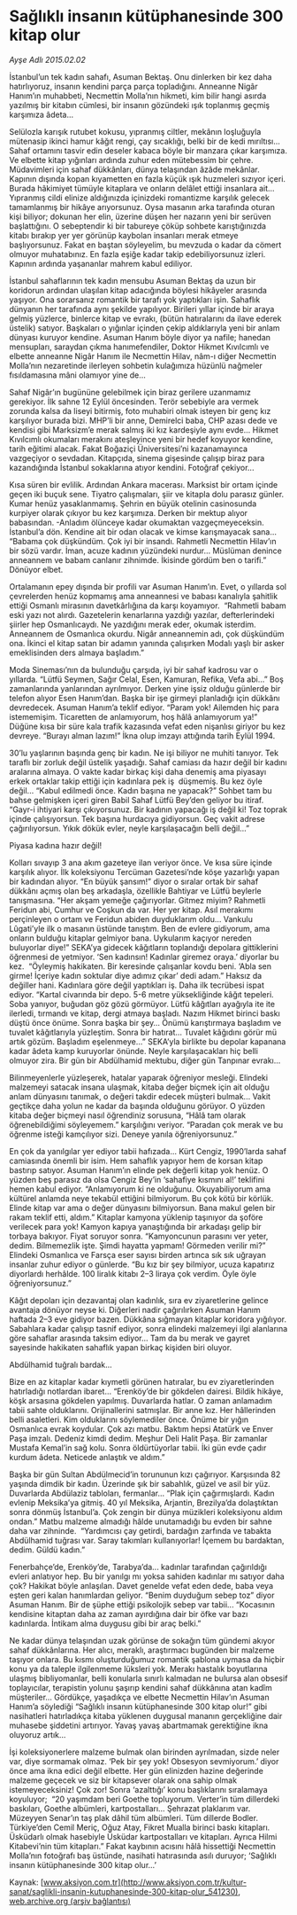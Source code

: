 # Sağlıklı insanın kütüphanesinde 300 kitap olur

*Ayşe Adlı 2015.02.02*

<div class="pNewsDetailMainContent" itemprop="articleBody">
 <p>
  İstanbul’un tek kadın sahafı, Asuman Bektaş. Onu dinlerken bir kez daha hatırlıyoruz, insanın kendini parça parça topladığını. Anneanne Nigâr Hanım’ın muhabbeti, Necmettin Molla’nın hikmeti, kim bilir hangi asırda yazılmış bir kitabın cümlesi, bir insanın gözündeki ışık toplanmış geçmiş karşımıza âdeta...
 </p>
 <p>
  Selülozla karışık rutubet kokusu, yıpranmış ciltler, mekânın loşluğuyla mütenasip ikinci hamur kâğıt rengi, çay sıcaklığı, belki bir de kedi mırıltısı... Sahaf ortamını tasvir edin deseler kabaca böyle bir manzara çıkar karşımıza. Ve elbette kitap yığınları ardında zuhur eden mütebessim bir çehre. Müdavimleri için sahaf dükkânları, dünya telaşından âzâde mekânlar. Kapının dışında kopan kıyametten en fazla küçük ışık huzmeleri sızıyor içeri. Burada hâkimiyet tümüyle kitaplara ve onların delâlet ettiği insanlara ait... Yıpranmış cildi elinize aldığınızda içinizdeki romantizme karşılık gelecek tamamlanmış bir hikâye arıyorsunuz. Oysa masanın arka tarafında oturan kişi biliyor; dokunan her elin, üzerine düşen her nazarın yeni bir serüven başlattığını. O sebeptendir ki bir tabureye çöküp sohbete karıştığınızda kitabı bırakıp yer yer görünüp kaybolan insanları merak etmeye başlıyorsunuz. Fakat en baştan söyleyelim, bu mevzuda o kadar da cömert olmuyor muhatabınız. En fazla eşiğe kadar takip edebiliyorsunuz izleri. Kapının ardında yaşananlar mahrem kabul ediliyor.
 </p>
 <p>
  İstanbul sahaflarının tek kadın mensubu Asuman Bektaş da uzun bir koridorun ardından ulaşılan kitap adacığında böylesi hikâyeler arasında yaşıyor. Ona sorarsanız romantik bir tarafı yok yaptıkları işin. Sahaflık dünyanın her tarafında aynı şekilde yapılıyor. Birileri yıllar içinde bir araya gelmiş yüzlerce, binlerce kitap ve evrakı, (bütün hatıralarını da ilave ederek üstelik) satıyor. Başkaları o yığınlar içinden çekip aldıklarıyla yeni bir anlam dünyası kuruyor kendine. Asuman Hanım böyle diyor ya nafile; hanedan mensupları, saraydan çıkma hanımefendiler, Doktor Hikmet Kıvılcımlı ve elbette anneanne Nigâr Hanım ile Necmettin Hilav, nâm-ı diğer Necmettin Molla’nın nezaretinde ilerleyen sohbetin kulağımıza hüzünlü nağmeler fısıldamasına mâni olamıyor yine de...
 </p>
 <p>
  Sahaf Nigâr’ın bugününe gelebilmek için biraz gerilere uzanmamız gerekiyor. İlk sahne 12 Eylül öncesinden. Terör sebebiyle ara vermek zorunda kalsa da liseyi bitirmiş, foto muhabiri olmak isteyen bir genç kız karşılıyor burada bizi. MHP’li bir anne, Demirelci baba, CHP azası dede ve kendisi gibi Marksizm’e merak salmış iki kız kardeşiyle aynı evde... Hikmet Kıvılcımlı okumaları merakını ateşleyince yeni bir hedef koyuyor kendine, tarih eğitimi alacak. Fakat Boğaziçi Üniversitesi’ni kazanamayınca vazgeçiyor o sevdadan. Kitapçıda, sinema gişesinde çalışıp biraz para kazandığında İstanbul sokaklarına atıyor kendini. Fotoğraf çekiyor...
 </p>
 <p>
  Kısa süren bir evlilik. Ardından Ankara macerası. Marksist bir ortam içinde geçen iki buçuk sene. Tiyatro çalışmaları, şiir ve kitapla dolu parasız günler. Kumar henüz yasaklanmamış. Şehrin en büyük otelinin casinosunda kurpiyer olarak çıkıyor bu kez karşımıza. Derken bir mektup alıyor babasından. -Anladım ölünceye kadar okumaktan vazgeçmeyeceksin. İstanbul’a dön. Kendine ait bir odan olacak ve kimse karışmayacak sana... “Babama çok düşkündüm. Çok iyi bir insandı. Rahmetli Necmettin Hilav’ın bir sözü vardır. İman, acuze kadının yüzündeki nurdur… Müslüman denince anneannem ve babam canlanır zihnimde. İkisinde gördüm ben o tarifi.” Dönüyor elbet.
 </p>
 <p>
  Ortalamanın epey dışında bir profili var Asuman Hanım’ın. Evet, o yıllarda sol çevrelerden henüz kopmamış ama anneannesi ve babası kanalıyla şahitlik ettiği Osmanlı mirasının davetkârlığına da karşı koyamıyor.  “Rahmetli babam eski yazı not alırdı. Gazetelerin kenarlarına yazdığı yazılar, defterlerindeki şiirler hep Osmanlıcaydı. Ne yazdığını merak eder, okumak isterdim. Anneannem de Osmanlıca okurdu. Nigâr anneannemin adı, çok düşkündüm ona. İkinci el kitap satan bir adamın yanında çalışırken Modalı yaşlı bir asker emeklisinden ders almaya başladım.”
 </p>
 <p>
  Moda Sineması’nın da bulunduğu çarşıda, iyi bir sahaf kadrosu var o yıllarda. “Lütfü Seymen, Sağır Celal, Esen, Kamuran, Refika, Vefa abi…” Boş zamanlarında yanlarından ayrılmıyor. Derken yine işsiz olduğu günlerde bir telefon alıyor Esen Hanım’dan. Başka bir işe girmeyi planladığı için dükkânı devredecek. Asuman Hanım’a teklif ediyor. “Param yok! Ailemden hiç para istememişim. Ticaretten de anlamıyorum, hoş hâlâ anlamıyorum ya!” Düğüne kısa bir süre kala trafik kazasında vefat eden nişanlısı giriyor bu kez devreye. “Burayı alman lazım!” İkna olup imzayı attığında tarih Eylül 1994.
 </p>
 <p>
  30’lu yaşlarının başında genç bir kadın. Ne işi biliyor ne muhiti tanıyor. Tek taraflı bir zorluk değil üstelik yaşadığı. Sahaf camiası da hazır değil bir kadını aralarına almaya. O vakte kadar birkaç kişi daha denemiş ama piyasayı erkek ortaklar takip ettiği için kadınlara pek iş  düşmemiş. Bu kez öyle değil... “Kabul edilmedi önce. Kadın başına ne yapacak?” Sohbet tam bu bahse gelmişken içeri giren Babil Sahaf Lütfü Bey’den geliyor bu itiraf. “Gayr-i ihtiyari karşı çıkıyorsunuz. Bir kadının yapacağı iş değil ki! Toz toprak içinde çalışıyorsun. Tek başına hurdacıya gidiyorsun. Geç vakit adrese çağırılıyorsun. Yıkık dökük evler, neyle karşılaşacağın belli değil...”
 </p>
 <p>
  Piyasa kadına hazır değil!
 </p>
 <p>
  Kolları sıvayıp 3 ana akım gazeteye ilan veriyor önce. Ve kısa süre içinde karşılık alıyor. İlk koleksiyonu Tercüman Gazetesi’nde köşe yazarlığı yapan bir kadından alıyor. “En büyük şansım!” diyor o sıralar ortak bir sahaf dükkânı açmış olan beş arkadaşla, özellikle Bahtiyar ve Lütfü beylerle tanışmasına. “Her akşam yemeğe çağırıyorlar. Gitmez miyim? Rahmetli Feridun abi, Cumhur ve Coşkun da var. Her yer kitap. Asıl merakımı perçinleyen o ortam ve Feridun abiden duyduklarım oldu… Vankulu Lûgati’yle ilk o masanın üstünde tanıştım. Ben de evlere gidiyorum, ama onların bulduğu kitaplar gelmiyor bana. Uykularım kaçıyor nereden buluyorlar diye!” SEKA’ya gidecek kâğıtların toplandığı depolara gittiklerini öğrenmesi de yetmiyor. ‘Sen kadınsın! Kadınlar giremez oraya.’ diyorlar bu kez.  “Öyleymiş hakikaten. Bir keresinde çalışanlar kovdu beni. ‘Abla sen girme! İçeriye kadın soktular diye adımız çıkar’ dedi adam.” Haksız da değiller hani. Kadınlara göre değil yaptıkları iş. Daha ilk tecrübesi ispat ediyor. “Kartal civarında bir depo. 5-6 metre yüksekliğinde kâğıt tepeleri. Soba yanıyor, buğudan göz gözü görmüyor. Lütfü kâğıtları ayağıyla ite ite ilerledi, tırmandı ve kitap, dergi atmaya başladı. Nazım Hikmet birinci baskı düştü önce önüme. Sonra başka bir şey… Önümü karıştırmaya başladım ve tuvalet kâğıtlarıyla yüzleştim. Sonra bir hatırat… Tuvalet kâğıdını görür mü artık gözüm. Başladım eşelenmeye…” SEKA’yla birlikte bu depolar kapanana kadar âdeta kamp kuruyorlar önünde. Neyle karşılaşacakları hiç belli olmuyor zira. Bir gün bir Abdülhamid mektubu, diğer gün Tanpınar evrakı...
 </p>
 <p>
  Bilinmeyenlerle yüzleşerek, hatalar yaparak öğreniyor mesleği. Elindeki malzemeyi satacak insana ulaşmak, kitaba değer biçmek için ait olduğu anlam dünyasını tanımak, o değeri takdir edecek müşteri bulmak... Vakit geçtikçe daha yolun ne kadar da başında olduğunu görüyor. O yüzden kitaba değer biçmeyi nasıl öğrendiniz sorusuna, “Hâlâ tam olarak öğrenebildiğimi söyleyemem.” karşılığını veriyor. “Paradan çok merak ve bu öğrenme isteği kamçılıyor sizi. Deneye yanıla öğreniyorsunuz.”
 </p>
 <p>
  En çok da yanılgılar yer ediyor tabii hafızada... Kürt Cengiz, 1990’larda sahaf camiasında önemli bir isim. Hem sahaflık yapıyor hem de korsan kitap bastırıp satıyor. Asuman Hanım’ın elinde pek değerli kitap yok henüz. O yüzden beş parasız da olsa Cengiz Bey’in ‘sahafiye kısmını al!’ teklifini hemen kabul ediyor. “Anlamıyorum ki ne olduğunu. Okuyabiliyorum ama kültürel anlamda neye tekabül ettiğini bilmiyorum. Bu çok kötü bir körlük. Elinde kitap var ama o değer dünyasını bilmiyorsun. Bana makul gelen bir rakam teklif etti, aldım.” Kitaplar kamyona yüklenip taşınıyor da şoföre verilecek para yok! Kamyon kapıya yanaştığında bir arkadaşı gelip bir torbaya bakıyor. Fiyat soruyor sonra. “Kamyoncunun parasını ver yeter, dedim. Bilmemezlik işte. Şimdi hayatta yapmam! Görmeden verilir mi?” Elindeki Osmanlıca ve Farsça eser sayısı birden artınca sık sık uğrayan insanlar zuhur ediyor o günlerde. “Bu kız bir şey bilmiyor, ucuza kapatırız diyorlardı herhâlde. 100 liralık kitabı 2–3 liraya çok verdim. Öyle öyle öğreniyorsunuz.”
 </p>
 <p>
  Kâğıt depoları için dezavantaj olan kadınlık, sıra ev ziyaretlerine gelince avantaja dönüyor neyse ki. Diğerleri nadir çağırılırken Asuman Hanım haftada 2–3 eve gidiyor bazen. Dükkâna sığmayan kitaplar koridora yığılıyor. Sabahlara kadar çalışıp tasnif ediyor, sonra elindeki malzemeyi ilgi alanlarına göre sahaflar arasında taksim ediyor... Tam da bu merak ve gayret sayesinde hakikaten sahaflık yapan birkaç kişiden biri oluyor.
 </p>
 <p>
  Abdülhamid tuğralı bardak...
 </p>
 <p>
  Bize en az kitaplar kadar kıymetli görünen hatıralar, bu ev ziyaretlerinden hatırladığı notlardan ibaret... “Erenköy’de bir gökdelen dairesi. Bildik hikâye, köşk arsasına gökdelen yapılmış. Duvarlarda hatlar. O zaman anlamadım tabii sahte olduklarını. Orijinallerini satmışlar. Bir anne kız. Her hâllerinden belli asaletleri. Kim olduklarını söylemediler önce. Önüme bir yığın Osmanlıca evrak koydular. Çok azı matbu. Baktım hepsi Atatürk ve Enver Paşa imzalı. Dedeniz kimdi dedim. Meşhur Deli Halit Paşa. Bir zamanlar Mustafa Kemal’in sağ kolu. Sonra öldürtüyorlar tabii. İki gün evde çadır kurdum âdeta. Neticede anlaştık ve aldım.”
 </p>
 <p>
  Başka bir gün Sultan Abdülmecid’in torununun kızı çağırıyor. Karşısında 82 yaşında dimdik bir kadın. Üzerinde şık bir sabahlık, güzel ve asil bir yüz. Duvarlarda Abdülaziz tabloları, fermanlar... “Plak için çağırmışlardı. Kadın evlenip Meksika’ya gitmiş. 40 yıl Meksika, Arjantin, Brezilya’da dolaştıktan sonra dönmüş İstanbul’a. Çok zengin bir dünya müzikleri koleksiyonu aldım ondan.” Matbu malzeme almadığı hâlde unutamadığı bu evden bir sahne daha var zihninde.  “Yardımcısı çay getirdi, bardağın zarfında ve tabakta Abdülhamid tuğrası var. Saray takımları kullanıyorlar! İçemem bu bardaktan, dedim. Güldü kadın.”
 </p>
 <p>
  Fenerbahçe’de, Erenköy’de, Tarabya’da... kadınlar tarafından çağırıldığı evleri anlatıyor hep. Bu bir yanılgı mı yoksa sahiden kadınlar mı satıyor daha çok? Hakikat böyle anlaşılan. Davet genelde vefat eden dede, baba veya eşten geri kalan hanımlardan geliyor. “Benim duyduğum sebep toz” diyor Asuman Hanım. Bir de şüphe ettiği psikolojik sebep var tabii... “Kocasının kendisine kitaptan daha az zaman ayırdığına dair bir öfke var bazı kadınlarda. İntikam alma duygusu gibi bir araç belki.”
 </p>
 <p>
  Ne kadar dünya telaşından uzak görünse de sokağın tüm gündemi akıyor sahaf dükkânlarına. Her alıcı, meraklı, araştırmacı bugünden bir malzeme taşıyor onlara. Bu kısmı oluşturduğumuz romantik şablona uymasa da hiçbir konu ya da taleple ilgilenmeme lüksleri yok. Merakı hastalık boyutlarına ulaşmış bibliyomanlar, belli konularla sınırlı kalmadan ne bulursa alan obsesif toplayıcılar, terapistin yolunu şaşırıp kendini sahaf dükkânına atan kadîm müşteriler... Gördükçe, yaşadıkça ve elbette Necmettin Hilav’ın Asuman Hanım’a söylediği “Sağlıklı insanın kütüphanesinde 300 kitap olur!” gibi nasihatleri hatırladıkça kitaba yüklenen duygusal mananın gerçekliğine dair muhasebe şiddetini artırıyor. Yavaş yavaş abartmamak gerektiğine ikna oluyoruz artık...
 </p>
 <p>
  İşi koleksiyonerlere malzeme bulmak olan birinden ayrılmadan, sizde neler var, diye sormamak olmaz. ‘Pek bir şey yok! Obsesyon sevmiyorum.’ diyor önce ama ikna edici değil elbette. Her gün elinizden hazine değerinde malzeme geçecek ve siz bir kitapsever olarak ona sahip olmak istemeyeceksiniz! Çok zor! Sonra ‘azalttığı’ konu başlıklarını sıralamaya koyuluyor;  “20 yaşımdam beri Goethe topluyorum. Verter’in tüm dillerdeki baskıları, Goethe albümleri, kartpostalları… Şehrazat plaklarım var. Müzeyyen Senar’ın taş plak dâhil tüm albümleri. Tüm dillerde Bodler. Türkiye’den Cemil Meriç, Oğuz Atay, Fikret Mualla birinci baskı kitapları. Üsküdarlı olmak hasebiyle Üsküdar kartpostalları ve kitapları. Ayrıca Hilmi Kitabevi’nin tüm kitapları.” Fakat kaybının acısını hâlâ hissettiği Necmettin Molla’nın fotoğrafı baş üstünde, nasihati hatırasında asılı duruyor; ‘Sağlıklı insanın kütüphanesinde 300 kitap olur...’
 </p>
 <p>
 </p>
</div>


Kaynak: [www.aksiyon.com.tr](http://www.aksiyon.com.tr/kultur-sanat/saglikli-insanin-kutuphanesinde-300-kitap-olur_541230), [web.archive.org (arşiv bağlantısı)](http://web.archive.org/web/20150728152334/http://www.aksiyon.com.tr/kultur-sanat/saglikli-insanin-kutuphanesinde-300-kitap-olur_541230)
